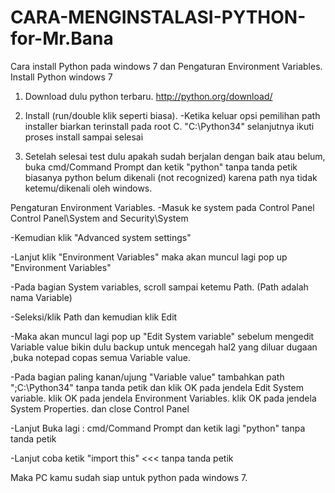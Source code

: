 # CARA-MENGINSTALASI-PYTHON-for-Mr.Bana

Cara install Python pada windows 7 dan Pengaturan Environment Variables.
Install Python windows 7
1. Download dulu python terbaru.
http://python.org/download/

2. Install (run/double klik seperti biasa).
-Ketika keluar opsi pemilihan path installer biarkan terinstall pada root C. "C:\Python34"
selanjutnya ikuti proses install sampai selesai

3. Setelah selesai test dulu apakah sudah berjalan dengan baik atau belum,
buka cmd/Command Prompt dan ketik "python"  tanpa tanda petik
biasanya python belum dikenali (not recognized) karena path nya tidak ketemu/dikenali oleh windows.

Pengaturan Environment Variables.
-Masuk ke system pada Control Panel
Control Panel\System and Security\System

-Kemudian klik   "Advanced system settings"

-Lanjut klik "Environment Variables" maka akan muncul lagi pop up "Environment Variables"

-Pada bagian System variables, scroll sampai ketemu Path. (Path adalah nama Variable)

-Seleksi/klik Path dan kemudian klik Edit

-Maka akan muncul lagi pop up "Edit System variable"
sebelum mengedit Variable value bikin dulu backup untuk mencegah hal2 yang diluar dugaan ,buka notepad copas semua Variable value.

-Pada bagian paling kanan/ujung "Variable value"
tambahkan path  ";C:\Python34\"  tanpa tanda petik
dan klik OK pada jendela Edit System variable.
klik OK pada jendela Environment Variables.
klik OK pada jendela System Properties.
dan close Control Panel

-Lanjut Buka lagi : cmd/Command Prompt dan ketik lagi "python" tanpa tanda petik

-Lanjut coba ketik "import this" <<< tanpa tanda petik
 
Maka PC kamu sudah siap untuk python pada windows 7.

